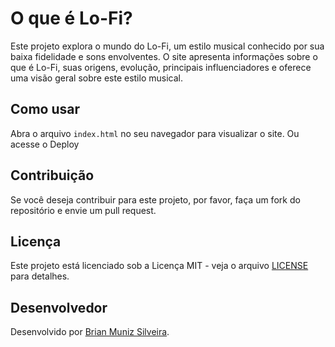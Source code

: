 # O que é Lo-Fi?

Este projeto explora o mundo do Lo-Fi, um estilo musical conhecido por sua baixa fidelidade e sons envolventes. O site apresenta informações sobre o que é Lo-Fi, suas origens, evolução, principais influenciadores e oferece uma visão geral sobre este estilo musical.

## Como usar

Abra o arquivo `index.html` no seu navegador para visualizar o site. Ou acesse o Deploy

## Contribuição

Se você deseja contribuir para este projeto, por favor, faça um fork do repositório e envie um pull request.

## Licença

Este projeto está licenciado sob a Licença MIT - veja o arquivo [LICENSE](LICENSE) para detalhes.

## Desenvolvedor

Desenvolvido por [Brian Muniz Silveira](https://github.com/BrianMunizSilveira).
